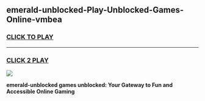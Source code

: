 
## emerald-unblocked-Play-Unblocked-Games-Online-vmbea
<h3>
<a href="https://premium76.site?title=emerald-unblocked&ref=25A">CLICK TO PLAY</a></h3>
<hr>

<h3>
<a href="https://premium76.site?title=emerald-unblocked&ref=25A">CLICK 2 PLAY</a>
  
</h3>

<a href="https://premium76.site?title=emerald-unblocked&ref=25A"><img src="https://clearcache.store/games.png"></a>


**emerald-unblocked games unblocked: Your Gateway to Fun and Accessible Online Gaming**
